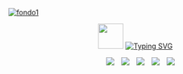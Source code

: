 <a href='https://postimg.cc/w3CgRjNZ' target='_blank'><img src='https://i.postimg.cc/vHBBj1ZY/fondo1.jpg' border='0' alt='fondo1'/></a>



<div style="text-align: center;">
	<picture><img src = "https://github.com/7oSkaaa/7oSkaaa/blob/main/Images/about_me.gif?raw=true" width = 50px></picture>
  <a href="https://git.io/typing-svg">
    <img src="https://readme-typing-svg.demolab.com?font=Fira+Code&pause=1000&width=435&lines=%C2%A1Hola!+Soy+Wilson+Garc%C3%ADa.+Bienvenidos!&center=true" alt="Typing SVG" />
  </a>
</div>

<p align="center">

 <div align="center"  class="icons-social" style="margin-left: 10px;">
        <a style="margin-left: 10px;"  target="_blank" href="https://www.linkedin.com/in/wilson-garcia-arboleda/">
        <img src="https://img.icons8.com/?size=100&id=447&format=png&color=22C3E6"></a>
       	<a style="margin-left: 10px;" target="_blank" href="https://github.com/garciaw602">
<img src="https://img.icons8.com/?size=100&id=63777&format=png&color=000000"></a>  
       	<a style="margin-left: 10px;" target="_blank" href="https://wilsongarcia.itch.io/">
<img src="https://img.icons8.com/?size=100&id=b9_NzGK1H_Pe&format=png&color=22C3E6"></a>
<a style="margin-left: 10px;" target="_blank" href="https://drive.google.com/file/d/1IAMysWVJgkeXS_d4urimBtHVr-3w2BZp/view?usp=sharing/">
<img src="https://img.icons8.com/?size=100&id=39372&format=png&color=22C3E6"></a>
	 <a style="margin-left: 10px;" target="_blank" href="https://garciaw602.wixstudio.com/portafolio-wilsong">
<img src="https://img.icons8.com/?size=100&id=cQfKnWABsKk9&format=png&color=22C3E6"></a>
	         </div>

</p>

<!-- ## 👋 &nbsp;Hey there! I'm Aditya Kanoi -->
